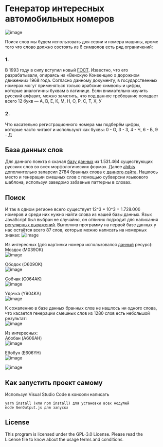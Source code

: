 # Генератор интересных автомобильных номеров
![image](https://user-images.githubusercontent.com/82185066/185743755-4a16ab44-78b6-43d3-97d5-f6686c9f6973.png)

Поиск слов мы будем использовать для серии и номера машины, кроме того что слово должно состоять из 6 символов есть ряд ограничений:

### 1.
В 1993 году в силу вступил новый [ГОСТ](https://docs.cntd.ru/document/1200160380). Известно, что его разрабатывали, опираясь на «Венскую Конвенцию о дорожном движении» 1968 года. Согласно данному документу, в государственных номерах могут применяться только арабские символы и цифры, которые аналогичны буквам в латинице. Если внимательно изучить русский алфавит, можно заметить, что под данное требование попадает всего 12 букв — А, В, Е, К, М, Н, О, Р, С, Т, Х, У

### 2.
Что касательно регистрационного номера мы подберём цифры, которые часто читают и используют как буквы:
0 - О, 3 - З, 4 - Ч, 6 - Б, 9 - Д

## База данных слов
Для данного поекта я скачал [базу данных](https://github.com/danakt/russian-words) из 1.531.464 существующих русских слов во всех морфологических формах.
Далее [ahibis](https://github.com/ahibis) дополнительно запарсил 2784 бранных слова с [данного сайта](https://2yxa.ru/mat/). Нашлось место и генерации смешных слов с помощью субверсии языкового шаблона, используя заведомо забавные паттерны в словах.

## Поиск
И так в одном регионе всего существует 12^3 * 10^3 = 1.728.000 номеров и среди них нужно найти слова из нашей базы данных. Язык JavaScript был выбран не случайно, он отлично подходит для написания [регулярных выражений](https://ru.wikipedia.org/wiki/%D0%A0%D0%B5%D0%B3%D1%83%D0%BB%D1%8F%D1%80%D0%BD%D1%8B%D0%B5_%D0%B2%D1%8B%D1%80%D0%B0%D0%B6%D0%B5%D0%BD%D0%B8%D1%8F). Выполнив программу на первой базе данных у нас остаётся всего 87 слов, которые можно написать на номерных знаках:
![image](https://user-images.githubusercontent.com/82185066/185744778-2ff13e27-d71c-4478-a80c-34231c71fb2e.png)

Из интересных (для картинки номера использовался [данный](https://carsvin.ru/auto/nomer#poluchit) ресурс):<br />
Моздок (M039OK)<br />
![image](https://user-images.githubusercontent.com/82185066/185744893-fc24e053-2370-42ca-b40c-12443ff7014a.png)

Ободок (O609OK)<br />
![image](https://user-images.githubusercontent.com/82185066/185744928-cc6043eb-a4a1-4015-ba92-d550990fe3bc.png)

Собчак (C064AK)<br />
![image](https://user-images.githubusercontent.com/82185066/185744970-d822a37e-0b5c-4b3f-9abe-66a7298f01bc.png)

Удочка (Y904KA)<br />
![image](https://user-images.githubusercontent.com/82185066/185745028-1be3036a-75e1-4111-ada4-d4793bcc75af.png)

К сожалению в базе данных бранных слов не нашлось ни одного слова, что касается генерации смешных слов из 1280 слов есть небольшой результат:<br />
![image](https://user-images.githubusercontent.com/82185066/185745168-b405b0c1-5d0f-420d-8bb3-56653fc3384d.png)

Из интересных:<br />
Абобан (A606AH)<br />
![image](https://user-images.githubusercontent.com/82185066/185745235-78cb6663-8d5b-4605-ad3e-4e085f2bc0fe.png)

Ебобун (E606YH)<br />
![image](https://user-images.githubusercontent.com/82185066/185745271-d69acc8d-e61d-451d-a9a1-c0965331fd8a.png)

![image](https://user-images.githubusercontent.com/82185066/185746086-ee81022b-0341-4bba-8685-4bb360307912.png)

## Как запустить проект самому
Используя Visual Studio Code в консоли написать
```
yarn install (или npm install) для установки всех модулей
node GenOutput.js для запуска
```

## License
This program is licensed under the GPL-3.0 License. Please read the License file to know about the usage terms and conditions.
